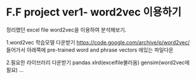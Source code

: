 # F.F project ver1- word2vec 이용하기

정리했던 excel file word2vec을 이용하여 분석해보기.

1.word2vec 학습모델 다운받기
    https://code.google.com/archive/p/word2vec/ 들어가서 아래쪽에 pre-trained word and phrase vectors 에있는 파일다운

2.필요한 라이브러리 다운받기
    pandas
    xlrd(excelfile불러옴)
    gensim(word2vec에필요)
    ...
